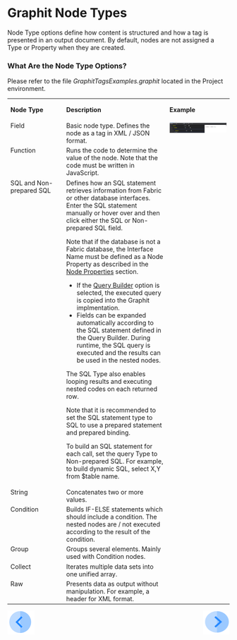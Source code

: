 # Graphit Node Types

Node Type options define how content is structured and how a tag is presented in an output document. By default, nodes are not assigned a Type or Property when they are created.
### What Are the Node Type Options?
Please refer to the file *GraphitTagsExamples.graphit* located in the Project environment. 

<table>
<tbody>
<tr>
<td valign="top" width="300pxl">
<p><strong>Node Type</strong></p>
</td>
<td valign="top" width="600pxl">
<p><strong>Description</strong></p>
</td>
<td valign="top" width="400pxl">
<p><strong>Example</strong></p>
</td>
</tr>
<tr>
<td valign="top" width="300pxl">Field</td>
<td valign="top" width="600pxl">Basic node type. Defines the node as a tag in XML / JSON format.</td>
<td valign="top" width="400pxl"><img src="/articles/15_web_services_and_graphit/17_Graphit/images/08_node_type_field.png"></a></td>
</tr>
<tr>
<td valign="top" width="300pxl">Function</td>
<td valign="top" width="600pxl">Runs the code to determine the value of the node. Note that the code must be written in JavaScript.&nbsp;</td>
</tr>
<tr>
<td valign="top" width="300pxl">SQL and Non-prepared SQL</td>
<td valign="top" width="600pxl">Defines how an SQL statement retrieves information from Fabric or other database interfaces.
    <br />Enter the SQL statement manually or hover over and then click either the SQL or Non-prepared SQL field. <No Type>  

Note that if the database is not a Fabric database, the Interface Name must be defined as a Node Property as described in the [Node Properties](/articles/15_web_services_and_graphit/17_Graphit/04_graphit_node_properties.md) section. 
  

-  If the <a href="/articles/11_query_builder/01_query_builder_overview.md">Query Builder</a> option is selected, the executed query is copied into the Graphit implmentation.
-  Fields can be expanded automatically according to the SQL statement defined in the Query Builder. During runtime, the SQL query is executed and the results can be used in the nested nodes. 

The SQL Type also enables looping results and executing nested codes on each returned row.&nbsp;&nbsp;<br />

Note that it is recommended to set the SQL statement type to SQL to use a prepared statement and prepared binding.&nbsp;<br />

To build an SQL statement for each call, set the query Type to Non-prepared SQL. For example, to build dynamic SQL, select X,Y from $table name.</td>
</tr>
<tr>
<td valign="top" width="300pxl">String</td>
<td valign="top" width="600pxl">Concatenates two or more values.&nbsp;</td>
</tr>
<tr>
<td valign="top" width="300pxl">Condition</td>
<td valign="top" width="600pxl">Builds IF-ELSE statements which should include a condition. The nested nodes are / not executed according to the result of the condition.&nbsp;</td>
</tr>
<tr>
<td valign="top" width="300pxl">Group&nbsp;</td>
<td valign="top" width="600pxl">Groups several elements. Mainly used with Condition nodes.</td>
</tr>
<tr>
<td valign="top" width="300pxl">Collect</td>
<td valign="top" width="600pxl">Iterates multiple data sets into one unified array.&nbsp;</td>
</tr>
<tr>
<td valign="top" width="300pxl">Raw</td>
<td valign="top" width="600pxl">Presents data as output without manipulation. For example, a header for XML format.&nbsp;</td>


</tr>
</tbody>
</table>


[![Previous](/articles/images/Previous.png)](/articles/15_web_services_and_graphit/17_Graphit/02_create_and_edit_a_graphit_file.md)[<img align="right" width="60" height="54" src="/articles/images/Next.png">](/articles/15_web_services_and_graphit/17_Graphit/04_graphit_node_properties.md)

